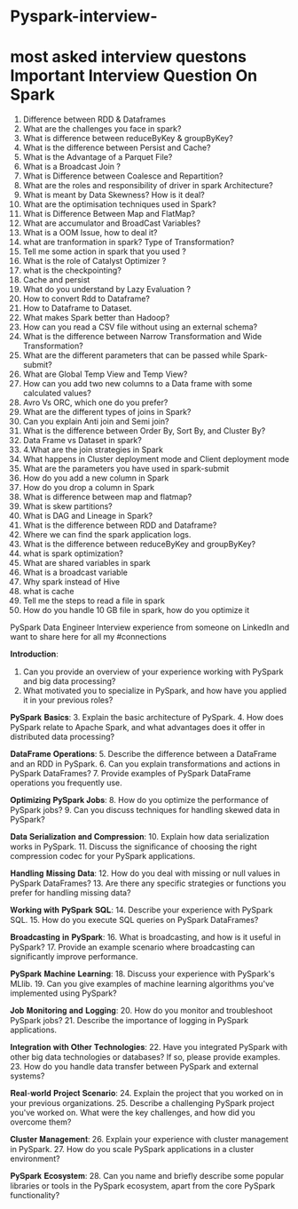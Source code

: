 # Pyspark-interview-
most asked interview questons
Important Interview Question On Spark
=========================================
1. Difference between RDD & Dataframes
2. What are the challenges you face in spark?
3. What is difference between reduceByKey & groupByKey?
4. What is the difference between Persist and Cache?
5. What is the Advantage of a Parquet File?
6. What is a Broadcast Join ?
7. What is Difference between Coalesce and Repartition?
8. What are the roles and responsibility of driver in spark Architecture?
9. What is meant by Data Skewness? How is it deal? 
10. What are the optimisation techniques used in Spark?
11. What is Difference Between Map and FlatMap?
12. What are accumulator and BroadCast Variables?
13. What is a OOM Issue, how to deal it?
14. what are tranformation in spark? Type of Transformation?
15. Tell me some action in spark that you used ?
16. What is the role of Catalyst Optimizer ?
17. what is the checkpointing?
18. Cache and persist
19. What do you understand by Lazy Evaluation ?
20. How to convert Rdd to Dataframe?
21. How to Dataframe to Dataset.
22. What makes Spark better than Hadoop?
23. How can you read a CSV file without using an external schema?
24. What is the difference between Narrow Transformation and Wide Transformation?
25. What are the different parameters that can be passed while Spark-submit?
26. What are Global Temp View and Temp View?
27. How can you add two new columns to a Data frame with some calculated values?
28. Avro Vs ORC, which one do you prefer?
29. What are the different types of joins in Spark?
30. Can you explain Anti join and Semi join?
31. What is the difference between Order By, Sort By, and Cluster By?
32. Data Frame vs Dataset in spark?
33. 4.What are the join strategies in Spark
34. What happens in Cluster deployment mode and Client deployment mode
35. What are the parameters you have used in spark-submit
36. How do you add a new column in Spark
37. How do you drop a column in Spark
38. What is difference between map and flatmap?
39. What is skew partitions?
40. What is DAG and Lineage in Spark?
41. What is the difference between RDD and Dataframe?
42. Where we can find the spark application logs.
43. What is the difference between reduceByKey and groupByKey?
44. what is spark optimization?
45. What are shared variables in spark
46. What is a broadcast variable
47. Why spark instead of Hive
48. what is cache
49. Tell me the steps to read a file in spark
50. How do you handle 10 GB file in spark, how do you optimize it


PySpark Data Engineer Interview experience from someone on LinkedIn and want to share here for all my #connections

𝐈𝐧𝐭𝐫𝐨𝐝𝐮𝐜𝐭𝐢𝐨𝐧:
1. Can you provide an overview of your experience working with PySpark and big data processing?
2. What motivated you to specialize in PySpark, and how have you applied it in your previous roles?

𝐏𝐲𝐒𝐩𝐚𝐫𝐤 𝐁𝐚𝐬𝐢𝐜𝐬:
3. Explain the basic architecture of PySpark.
4. How does PySpark relate to Apache Spark, and what advantages does it offer in distributed data processing?

𝐃𝐚𝐭𝐚𝐅𝐫𝐚𝐦𝐞 𝐎𝐩𝐞𝐫𝐚𝐭𝐢𝐨𝐧𝐬:
5. Describe the difference between a DataFrame and an RDD in PySpark.
6. Can you explain transformations and actions in PySpark DataFrames?
7. Provide examples of PySpark DataFrame operations you frequently use.

𝐎𝐩𝐭𝐢𝐦𝐢𝐳𝐢𝐧𝐠 𝐏𝐲𝐒𝐩𝐚𝐫𝐤 𝐉𝐨𝐛𝐬:
8. How do you optimize the performance of PySpark jobs?
9. Can you discuss techniques for handling skewed data in PySpark?

𝐃𝐚𝐭𝐚 𝐒𝐞𝐫𝐢𝐚𝐥𝐢𝐳𝐚𝐭𝐢𝐨𝐧 𝐚𝐧𝐝 𝐂𝐨𝐦𝐩𝐫𝐞𝐬𝐬𝐢𝐨𝐧:
10. Explain how data serialization works in PySpark.
11. Discuss the significance of choosing the right compression codec for your PySpark applications.

𝐇𝐚𝐧𝐝𝐥𝐢𝐧𝐠 𝐌𝐢𝐬𝐬𝐢𝐧𝐠 𝐃𝐚𝐭𝐚:
12. How do you deal with missing or null values in PySpark DataFrames?
13. Are there any specific strategies or functions you prefer for handling missing data?

𝐖𝐨𝐫𝐤𝐢𝐧𝐠 𝐰𝐢𝐭𝐡 𝐏𝐲𝐒𝐩𝐚𝐫𝐤 𝐒𝐐𝐋:
14. Describe your experience with PySpark SQL.
15. How do you execute SQL queries on PySpark DataFrames?

𝐁𝐫𝐨𝐚𝐝𝐜𝐚𝐬𝐭𝐢𝐧𝐠 𝐢𝐧 𝐏𝐲𝐒𝐩𝐚𝐫𝐤:
16. What is broadcasting, and how is it useful in PySpark?
17. Provide an example scenario where broadcasting can significantly improve performance.

𝐏𝐲𝐒𝐩𝐚𝐫𝐤 𝐌𝐚𝐜𝐡𝐢𝐧𝐞 𝐋𝐞𝐚𝐫𝐧𝐢𝐧𝐠:
18. Discuss your experience with PySpark's MLlib.
19. Can you give examples of machine learning algorithms you've implemented using PySpark?

𝐉𝐨𝐛 𝐌𝐨𝐧𝐢𝐭𝐨𝐫𝐢𝐧𝐠 𝐚𝐧𝐝 𝐋𝐨𝐠𝐠𝐢𝐧𝐠:
20. How do you monitor and troubleshoot PySpark jobs?
21. Describe the importance of logging in PySpark applications.

𝐈𝐧𝐭𝐞𝐠𝐫𝐚𝐭𝐢𝐨𝐧 𝐰𝐢𝐭𝐡 𝐎𝐭𝐡𝐞𝐫 𝐓𝐞𝐜𝐡𝐧𝐨𝐥𝐨𝐠𝐢𝐞𝐬:
22. Have you integrated PySpark with other big data technologies or databases? If so, please provide examples.
23. How do you handle data transfer between PySpark and external systems?

𝐑𝐞𝐚𝐥-𝐰𝐨𝐫𝐥𝐝 𝐏𝐫𝐨𝐣𝐞𝐜𝐭 𝐒𝐜𝐞𝐧𝐚𝐫𝐢𝐨:
24. Explain the project that you worked on in your previous organizations.
25. Describe a challenging PySpark project you've worked on. What were the key challenges, and how did you overcome them?

𝐂𝐥𝐮𝐬𝐭𝐞𝐫 𝐌𝐚𝐧𝐚𝐠𝐞𝐦𝐞𝐧𝐭:
26. Explain your experience with cluster management in PySpark.
27. How do you scale PySpark applications in a cluster environment?

𝐏𝐲𝐒𝐩𝐚𝐫𝐤 𝐄𝐜𝐨𝐬𝐲𝐬𝐭𝐞𝐦:
28. Can you name and briefly describe some popular libraries or tools in the PySpark ecosystem, apart from the core PySpark functionality?
